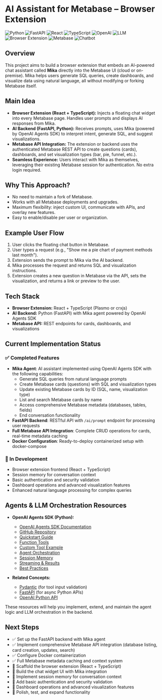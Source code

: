 

# AI Assistant for Metabase – Browser Extension

![Python](https://img.shields.io/badge/python-3776AB?logo=python&logoColor=white)
![FastAPI](https://img.shields.io/badge/fastapi-009688?logo=fastapi&logoColor=white)
![React](https://img.shields.io/badge/react-20232A?logo=react&logoColor=61DAFB)
![TypeScript](https://img.shields.io/badge/typescript-3178C6?logo=typescript&logoColor=white)
![OpenAI](https://img.shields.io/badge/openai-412991?logo=openai&logoColor=white)
![LLM](https://img.shields.io/badge/llm-FFD700?logo=google&logoColor=black)
![Browser Extension](https://img.shields.io/badge/browser--extension-4285F4?logo=googlechrome&logoColor=white)
![Metabase](https://img.shields.io/badge/metabase-509EE3?logo=metabase&logoColor=white)
![Chatbot](https://img.shields.io/badge/chatbot-00BFAE?logo=wechat&logoColor=white)

## Overview

This project aims to build a browser extension that embeds an AI-powered chat assistant called **Mika** directly into the Metabase UI (cloud or on-premise). Mika helps users generate SQL queries, create dashboards, and visualize data using natural language, all without modifying or forking Metabase itself.

## Main Idea

- **Browser Extension (React + TypeScript):** Injects a floating chat widget into every Metabase page. Handles user prompts and displays AI responses from Mika.
- **AI Backend (FastAPI, Python):** Receives prompts, uses Mika (powered by OpenAI Agents SDK) to interpret intent, generate SQL, and suggest visualizations.
- **Metabase API Integration:** The extension or backend uses the authenticated Metabase REST API to create questions (cards), dashboards, and set visualization types (bar, pie, funnel, etc.).
- **Seamless Experience:** Users interact with Mika as themselves, leveraging their existing Metabase session for authentication. No extra login required.

## Why This Approach?
- No need to maintain a fork of Metabase.
- Works with all Metabase deployments and upgrades.
- Maximum flexibility: inject custom UI, communicate with APIs, and overlay new features.
- Easy to enable/disable per user or organization.

## Example User Flow
1. User clicks the floating chat button in Metabase.
2. User types a request (e.g., "Show me a pie chart of payment methods last month").
3. Extension sends the prompt to Mika via the AI backend.
4. Mika processes the request and returns SQL and visualization instructions.
5. Extension creates a new question in Metabase via the API, sets the visualization, and returns a link or preview to the user.

## Tech Stack
- **Browser Extension:** React + TypeScript (Plasmo or crxjs)
- **AI Backend:** Python (FastAPI) with Mika agent powered by OpenAI Agents SDK
- **Metabase API:** REST endpoints for cards, dashboards, and visualizations

## Current Implementation Status

### ✅ Completed Features
- **Mika Agent**: AI assistant implemented using OpenAI Agents SDK with the following capabilities:
  - Generate SQL queries from natural language prompts
  - Create Metabase cards (questions) with SQL and visualization types
  - Update existing Metabase cards by ID (SQL, name, visualization type)
  - List and search Metabase cards by name
  - Access comprehensive Metabase metadata (databases, tables, fields)
  - End conversation functionality
- **FastAPI Backend**: RESTful API with `/ai/prompt` endpoint for processing user requests
- **Full Metabase API Integration**: Complete CRUD operations for cards, real-time metadata caching
- **Docker Configuration**: Ready-to-deploy containerized setup with docker-compose

### 🚧 In Development
- Browser extension frontend (React + TypeScript)
- Session memory for conversation context
- Basic authentication and security validation
- Dashboard operations and advanced visualization features
- Enhanced natural language processing for complex queries


## Agents & LLM Orchestration Resources

- **OpenAI Agents SDK (Python):**
	- [OpenAI Agents SDK Documentation](https://openai.github.io/openai-agents-python/)
	- [GitHub Repository](https://github.com/openai/openai-agents-python)
	- [Quickstart Guide](https://openai.github.io/openai-agents-python/quickstart/)
	- [Function Tools](https://openai.github.io/openai-agents-python/tools/#function-tools)
	- [Custom Tool Example](https://openai.github.io/openai-agents-python/tools/#custom-function-tools)
	- [Agent Orchestration](https://openai.github.io/openai-agents-python/tools/#agents-as-tools)
	- [Session Memory](https://openai.github.io/openai-agents-python/sessions/)
	- [Streaming & Results](https://openai.github.io/openai-agents-python/streaming/)
	- [Best Practices](https://openai.github.io/openai-agents-python/usage/)

- **Related Concepts:**
	- [Pydantic](https://docs.pydantic.dev/) (for tool input validation)
	- [FastAPI](https://fastapi.tiangolo.com/) (for async Python APIs)
	- [OpenAI Python API](https://platform.openai.com/docs/api-reference)

These resources will help you implement, extend, and maintain the agent logic and LLM orchestration in the backend.

## Next Steps
- ✅ Set up the FastAPI backend with Mika agent
- ✅ Implement comprehensive Metabase API integration (database listing, card creation, updates, search)
- ✅ Configure Docker containerization
- ✅ Full Metabase metadata caching and context system
- 🚧 Scaffold the browser extension (React + TypeScript)
- 🚧 Build the chat widget UI with Mika integration
- 🚧 Implement session memory for conversation context
- 🚧 Add basic authentication and security validation
- 🚧 Dashboard operations and advanced visualization features
- 🚧 Polish, test, and expand functionality

